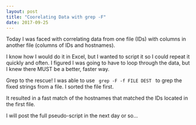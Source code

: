 ```yaml
---
layout: post
title: "Coorelating Data with grep -F"
date: 2017-09-25
---
```


Today I was faced with correlating data from one file (IDs) with columns in another file (columns of IDs and hostnames).
<p>
I know how I would do it in Excel, but I wanted to script it so I could repeat it quickly and often. 
I figured I was going to have to loop through the data, but I knew there MUST be a better, faster way.
<p>
Grep to the rescue! I was able to use <code> grep -F -f FILE DEST </code> to grep the fixed strings from a file. I sorted the file first.
<p>
It resulted in a fast match of the hostnames that matched the IDs located in the first file.  

I will post the full pseudo-script in the next day or so...
